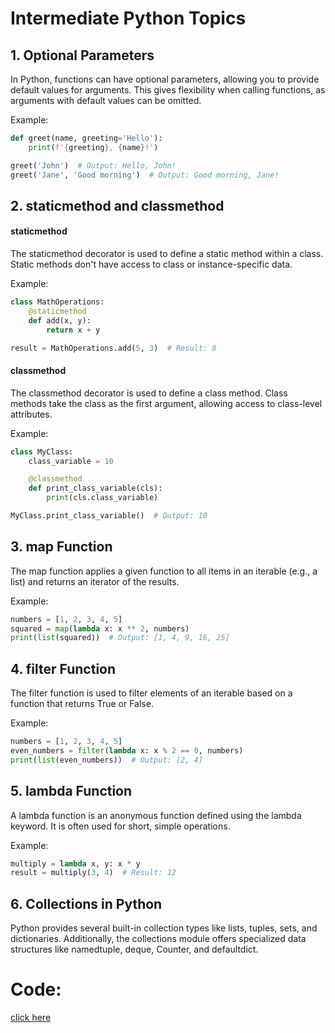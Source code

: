 # Intermediate Python Topics

## 1. Optional Parameters

In Python, functions can have optional parameters, allowing you to provide default values for arguments. This gives flexibility when calling functions, as arguments with default values can be omitted.

Example:

```python
def greet(name, greeting='Hello'):
    print(f'{greeting}, {name}!')

greet('John')  # Output: Hello, John!
greet('Jane', 'Good morning')  # Output: Good morning, Jane!
```

## 2. staticmethod and classmethod

#### staticmethod
The staticmethod decorator is used to define a static method within a class. Static methods don't have access to class or instance-specific data.

Example:

```python
class MathOperations:
    @staticmethod
    def add(x, y):
        return x + y

result = MathOperations.add(5, 3)  # Result: 8
```

#### classmethod
The classmethod decorator is used to define a class method. Class methods take the class as the first argument, allowing access to class-level attributes.

Example:

```python
class MyClass:
    class_variable = 10

    @classmethod
    def print_class_variable(cls):
        print(cls.class_variable)

MyClass.print_class_variable()  # Output: 10
```

## 3. map Function
The map function applies a given function to all items in an iterable (e.g., a list) and returns an iterator of the results.

Example:

```python
numbers = [1, 2, 3, 4, 5]
squared = map(lambda x: x ** 2, numbers)
print(list(squared))  # Output: [1, 4, 9, 16, 25]
```

## 4. filter Function
The filter function is used to filter elements of an iterable based on a function that returns True or False.

Example:

```python
numbers = [1, 2, 3, 4, 5]
even_numbers = filter(lambda x: x % 2 == 0, numbers)
print(list(even_numbers))  # Output: [2, 4]
```

## 5. lambda Function
A lambda function is an anonymous function defined using the lambda keyword. It is often used for short, simple operations.

Example:

```python
multiply = lambda x, y: x * y
result = multiply(3, 4)  # Result: 12
```

## 6. Collections in Python
Python provides several built-in collection types like lists, tuples, sets, and dictionaries. Additionally, the collections module offers specialized data structures like namedtuple, deque, Counter, and defaultdict.


# Code:
[click here](https://github.com/Tejvil/PythonSkillBuilder.git)

